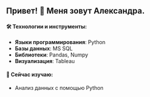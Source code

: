 ## Привет! 👋 Меня зовут Александра.

#### 🛠️ Технологии и инструменты:
- **Языки программирования**: Python
- **Базы данных**: MS SQL
- **Библиотеки**: Pandas, Numpy
- **Визуализация**: Tableau

#### 🌱 Сейчас изучаю:
- Анализ данных с помощью Python
  
<!--
**Aleksa675/Aleksa675** is a ✨ _special_ ✨ repository because its `README.md` (this file) appears on your GitHub profile.

Here are some ideas to get you started:

- 🔭 I’m currently working on ...
- 🌱 I’m currently learning ...
- 👯 I’m looking to collaborate on ...
- 🤔 I’m looking for help with ...
- 💬 Ask me about ...
- 📫 How to reach me: ...
- 😄 Pronouns: ...
- ⚡ Fun fact: ...
-->
